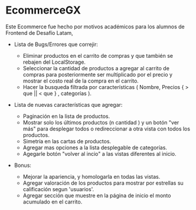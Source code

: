 # EcommerceGX

Este Ecommerce fue hecho por motivos académicos para los alumnos de Frontend de Desafío Latam, 

- Lista de Bugs/Errores que correjir:
  * Eliminar productos en el carrito de compras y que también se rebajen del LocalStorage.
  * Seleccionar la cantidad de productos a agregar al carrito de compras para posteriormente ser multiplicado por el precio
    y mostrar el costo real de la compra en el carrito.
  * Hacer la busqueda filtrada por características ( Nombre, Precios { > que || < que } , categorías ).

- Lista de nuevas características que agregar:

  * Paginación en la lista de productos.
  * Mostrar solo los últimos productos (n cantidad ) y un botón "ver más" para desplegar todos o redireccionar a otra vista
    con todos los productos.
  * Simetría en las cartas de productos.
  * Agregar mas opciones a la lista desplegable de categorías.
  * Agegarle botón "volver al incio" a las vistas diferentes al inicio.
    
- Bonus: 
  * Mejorar la apariencia, y homologarla en todas las vistas.
  * Agregar valoración de los productos para mostrar por estrellas su calificación segun 'usuarios'.
  * Agregar sección que muestre en la página de inicio el monto acumulado en el carrito.
